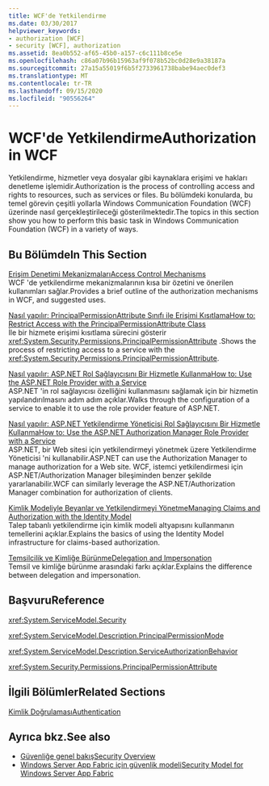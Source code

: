 ```yaml
---
title: WCF'de Yetkilendirme
ms.date: 03/30/2017
helpviewer_keywords:
- authorization [WCF]
- security [WCF], authorization
ms.assetid: 8ea0b552-af65-45b0-a157-c6c111b8ce5e
ms.openlocfilehash: c86a07b96b15963af9f078b52bc0d28e9a38187a
ms.sourcegitcommit: 27a15a55019f6b5f2733961738babe94aec0def3
ms.translationtype: MT
ms.contentlocale: tr-TR
ms.lasthandoff: 09/15/2020
ms.locfileid: "90556264"
---
```

# <a name="authorization-in-wcf"></a><span data-ttu-id="c796c-102">WCF'de Yetkilendirme</span><span class="sxs-lookup"><span data-stu-id="c796c-102">Authorization in WCF</span></span>
<span data-ttu-id="c796c-103">Yetkilendirme, hizmetler veya dosyalar gibi kaynaklara erişimi ve hakları denetleme işlemidir.</span><span class="sxs-lookup"><span data-stu-id="c796c-103">Authorization is the process of controlling access and rights to resources, such as services or files.</span></span> <span data-ttu-id="c796c-104">Bu bölümdeki konularda, bu temel görevin çeşitli yollarla Windows Communication Foundation (WCF) üzerinde nasıl gerçekleştirileceği gösterilmektedir.</span><span class="sxs-lookup"><span data-stu-id="c796c-104">The topics in this section show you how to perform this basic task in Windows Communication Foundation (WCF) in a variety of ways.</span></span>  
  
## <a name="in-this-section"></a><span data-ttu-id="c796c-105">Bu Bölümde</span><span class="sxs-lookup"><span data-stu-id="c796c-105">In This Section</span></span>  
 [<span data-ttu-id="c796c-106">Erişim Denetimi Mekanizmaları</span><span class="sxs-lookup"><span data-stu-id="c796c-106">Access Control Mechanisms</span></span>](access-control-mechanisms.md)  
 <span data-ttu-id="c796c-107">WCF 'de yetkilendirme mekanizmalarının kısa bir özetini ve önerilen kullanımları sağlar.</span><span class="sxs-lookup"><span data-stu-id="c796c-107">Provides a brief outline of the authorization mechanisms in WCF, and suggested uses.</span></span>  
  
 [<span data-ttu-id="c796c-108">Nasıl yapılır: PrincipalPermissionAttribute Sınıfı ile Erişimi Kısıtlama</span><span class="sxs-lookup"><span data-stu-id="c796c-108">How to: Restrict Access with the PrincipalPermissionAttribute Class</span></span>](../how-to-restrict-access-with-the-principalpermissionattribute-class.md)  
 <span data-ttu-id="c796c-109">İle bir hizmete erişimi kısıtlama sürecini gösterir <xref:System.Security.Permissions.PrincipalPermissionAttribute> .</span><span class="sxs-lookup"><span data-stu-id="c796c-109">Shows the process of restricting access to a service with the <xref:System.Security.Permissions.PrincipalPermissionAttribute>.</span></span>  
  
 [<span data-ttu-id="c796c-110">Nasıl yapılır: ASP.NET Rol Sağlayıcısını Bir Hizmetle Kullanma</span><span class="sxs-lookup"><span data-stu-id="c796c-110">How to: Use the ASP.NET Role Provider with a Service</span></span>](how-to-use-the-aspnet-role-provider-with-a-service.md)  
 <span data-ttu-id="c796c-111">ASP.NET 'in rol sağlayıcısı özelliğini kullanmasını sağlamak için bir hizmetin yapılandırılmasını adım adım açıklar.</span><span class="sxs-lookup"><span data-stu-id="c796c-111">Walks through the configuration of a service to enable it to use the role provider feature of ASP.NET.</span></span>  
  
 [<span data-ttu-id="c796c-112">Nasıl yapılır: ASP.NET Yetkilendirme Yöneticisi Rol Sağlayıcısını Bir Hizmetle Kullanma</span><span class="sxs-lookup"><span data-stu-id="c796c-112">How to: Use the ASP.NET Authorization Manager Role Provider with a Service</span></span>](how-to-use-the-aspnet-authorization-manager-role-provider-with-a-service.md)  
 <span data-ttu-id="c796c-113">ASP.NET, bir Web sitesi için yetkilendirmeyi yönetmek üzere Yetkilendirme Yöneticisi 'ni kullanabilir.</span><span class="sxs-lookup"><span data-stu-id="c796c-113">ASP.NET can use the Authorization Manager to manage authorization for a Web site.</span></span> <span data-ttu-id="c796c-114">WCF, istemci yetkilendirmesi için ASP.NET/Authorization Manager bileşiminden benzer şekilde yararlanabilir.</span><span class="sxs-lookup"><span data-stu-id="c796c-114">WCF can similarly leverage the ASP.NET/Authorization Manager combination for authorization of clients.</span></span>  
  
 [<span data-ttu-id="c796c-115">Kimlik Modeliyle Beyanlar ve Yetkilendirmeyi Yönetme</span><span class="sxs-lookup"><span data-stu-id="c796c-115">Managing Claims and Authorization with the Identity Model</span></span>](managing-claims-and-authorization-with-the-identity-model.md)  
 <span data-ttu-id="c796c-116">Talep tabanlı yetkilendirme için kimlik modeli altyapısını kullanmanın temellerini açıklar.</span><span class="sxs-lookup"><span data-stu-id="c796c-116">Explains the basics of using the Identity Model infrastructure for claims-based authorization.</span></span>  
  
 [<span data-ttu-id="c796c-117">Temsilcilik ve Kimliğe Bürünme</span><span class="sxs-lookup"><span data-stu-id="c796c-117">Delegation and Impersonation</span></span>](delegation-and-impersonation-with-wcf.md)  
 <span data-ttu-id="c796c-118">Temsil ve kimliğe bürünme arasındaki farkı açıklar.</span><span class="sxs-lookup"><span data-stu-id="c796c-118">Explains the difference between delegation and impersonation.</span></span>  
  
## <a name="reference"></a><span data-ttu-id="c796c-119">Başvuru</span><span class="sxs-lookup"><span data-stu-id="c796c-119">Reference</span></span>  
 <xref:System.ServiceModel.Security>  
  
 <xref:System.ServiceModel.Description.PrincipalPermissionMode>  
  
 <xref:System.ServiceModel.Description.ServiceAuthorizationBehavior>  
  
 <xref:System.Security.Permissions.PrincipalPermissionAttribute>  
  
## <a name="related-sections"></a><span data-ttu-id="c796c-120">İlgili Bölümler</span><span class="sxs-lookup"><span data-stu-id="c796c-120">Related Sections</span></span>  
 [<span data-ttu-id="c796c-121">Kimlik Doğrulaması</span><span class="sxs-lookup"><span data-stu-id="c796c-121">Authentication</span></span>](authentication-in-wcf.md)  
  
## <a name="see-also"></a><span data-ttu-id="c796c-122">Ayrıca bkz.</span><span class="sxs-lookup"><span data-stu-id="c796c-122">See also</span></span>

- [<span data-ttu-id="c796c-123">Güvenliğe genel bakış</span><span class="sxs-lookup"><span data-stu-id="c796c-123">Security Overview</span></span>](security-overview.md)
- <span data-ttu-id="c796c-124">[Windows Server App Fabric için güvenlik modeli](/previous-versions/appfabric/ee677202(v=azure.10))</span><span class="sxs-lookup"><span data-stu-id="c796c-124">[Security Model for Windows Server App Fabric](/previous-versions/appfabric/ee677202(v=azure.10))</span></span>
